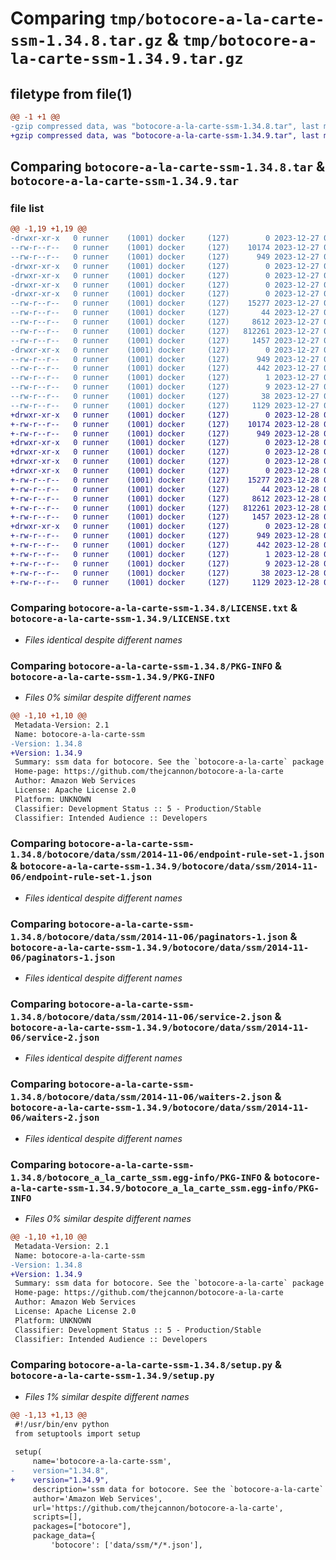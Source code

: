 # Comparing `tmp/botocore-a-la-carte-ssm-1.34.8.tar.gz` & `tmp/botocore-a-la-carte-ssm-1.34.9.tar.gz`

## filetype from file(1)

```diff
@@ -1 +1 @@
-gzip compressed data, was "botocore-a-la-carte-ssm-1.34.8.tar", last modified: Wed Dec 27 01:06:56 2023, max compression
+gzip compressed data, was "botocore-a-la-carte-ssm-1.34.9.tar", last modified: Thu Dec 28 01:06:58 2023, max compression
```

## Comparing `botocore-a-la-carte-ssm-1.34.8.tar` & `botocore-a-la-carte-ssm-1.34.9.tar`

### file list

```diff
@@ -1,19 +1,19 @@
-drwxr-xr-x   0 runner    (1001) docker     (127)        0 2023-12-27 01:06:56.931350 botocore-a-la-carte-ssm-1.34.8/
--rw-r--r--   0 runner    (1001) docker     (127)    10174 2023-12-27 01:06:56.000000 botocore-a-la-carte-ssm-1.34.8/LICENSE.txt
--rw-r--r--   0 runner    (1001) docker     (127)      949 2023-12-27 01:06:56.931350 botocore-a-la-carte-ssm-1.34.8/PKG-INFO
-drwxr-xr-x   0 runner    (1001) docker     (127)        0 2023-12-27 01:06:56.927350 botocore-a-la-carte-ssm-1.34.8/botocore/
-drwxr-xr-x   0 runner    (1001) docker     (127)        0 2023-12-27 01:06:56.927350 botocore-a-la-carte-ssm-1.34.8/botocore/data/
-drwxr-xr-x   0 runner    (1001) docker     (127)        0 2023-12-27 01:06:56.927350 botocore-a-la-carte-ssm-1.34.8/botocore/data/ssm/
-drwxr-xr-x   0 runner    (1001) docker     (127)        0 2023-12-27 01:06:56.931350 botocore-a-la-carte-ssm-1.34.8/botocore/data/ssm/2014-11-06/
--rw-r--r--   0 runner    (1001) docker     (127)    15277 2023-12-27 01:06:29.000000 botocore-a-la-carte-ssm-1.34.8/botocore/data/ssm/2014-11-06/endpoint-rule-set-1.json
--rw-r--r--   0 runner    (1001) docker     (127)       44 2023-12-27 01:06:29.000000 botocore-a-la-carte-ssm-1.34.8/botocore/data/ssm/2014-11-06/examples-1.json
--rw-r--r--   0 runner    (1001) docker     (127)     8612 2023-12-27 01:06:29.000000 botocore-a-la-carte-ssm-1.34.8/botocore/data/ssm/2014-11-06/paginators-1.json
--rw-r--r--   0 runner    (1001) docker     (127)   812261 2023-12-27 01:06:29.000000 botocore-a-la-carte-ssm-1.34.8/botocore/data/ssm/2014-11-06/service-2.json
--rw-r--r--   0 runner    (1001) docker     (127)     1457 2023-12-27 01:06:29.000000 botocore-a-la-carte-ssm-1.34.8/botocore/data/ssm/2014-11-06/waiters-2.json
-drwxr-xr-x   0 runner    (1001) docker     (127)        0 2023-12-27 01:06:56.931350 botocore-a-la-carte-ssm-1.34.8/botocore_a_la_carte_ssm.egg-info/
--rw-r--r--   0 runner    (1001) docker     (127)      949 2023-12-27 01:06:56.000000 botocore-a-la-carte-ssm-1.34.8/botocore_a_la_carte_ssm.egg-info/PKG-INFO
--rw-r--r--   0 runner    (1001) docker     (127)      442 2023-12-27 01:06:56.000000 botocore-a-la-carte-ssm-1.34.8/botocore_a_la_carte_ssm.egg-info/SOURCES.txt
--rw-r--r--   0 runner    (1001) docker     (127)        1 2023-12-27 01:06:56.000000 botocore-a-la-carte-ssm-1.34.8/botocore_a_la_carte_ssm.egg-info/dependency_links.txt
--rw-r--r--   0 runner    (1001) docker     (127)        9 2023-12-27 01:06:56.000000 botocore-a-la-carte-ssm-1.34.8/botocore_a_la_carte_ssm.egg-info/top_level.txt
--rw-r--r--   0 runner    (1001) docker     (127)       38 2023-12-27 01:06:56.931350 botocore-a-la-carte-ssm-1.34.8/setup.cfg
--rw-r--r--   0 runner    (1001) docker     (127)     1129 2023-12-27 01:06:56.000000 botocore-a-la-carte-ssm-1.34.8/setup.py
+drwxr-xr-x   0 runner    (1001) docker     (127)        0 2023-12-28 01:06:58.594412 botocore-a-la-carte-ssm-1.34.9/
+-rw-r--r--   0 runner    (1001) docker     (127)    10174 2023-12-28 01:06:58.000000 botocore-a-la-carte-ssm-1.34.9/LICENSE.txt
+-rw-r--r--   0 runner    (1001) docker     (127)      949 2023-12-28 01:06:58.594412 botocore-a-la-carte-ssm-1.34.9/PKG-INFO
+drwxr-xr-x   0 runner    (1001) docker     (127)        0 2023-12-28 01:06:58.594412 botocore-a-la-carte-ssm-1.34.9/botocore/
+drwxr-xr-x   0 runner    (1001) docker     (127)        0 2023-12-28 01:06:58.594412 botocore-a-la-carte-ssm-1.34.9/botocore/data/
+drwxr-xr-x   0 runner    (1001) docker     (127)        0 2023-12-28 01:06:58.594412 botocore-a-la-carte-ssm-1.34.9/botocore/data/ssm/
+drwxr-xr-x   0 runner    (1001) docker     (127)        0 2023-12-28 01:06:58.594412 botocore-a-la-carte-ssm-1.34.9/botocore/data/ssm/2014-11-06/
+-rw-r--r--   0 runner    (1001) docker     (127)    15277 2023-12-28 01:06:26.000000 botocore-a-la-carte-ssm-1.34.9/botocore/data/ssm/2014-11-06/endpoint-rule-set-1.json
+-rw-r--r--   0 runner    (1001) docker     (127)       44 2023-12-28 01:06:26.000000 botocore-a-la-carte-ssm-1.34.9/botocore/data/ssm/2014-11-06/examples-1.json
+-rw-r--r--   0 runner    (1001) docker     (127)     8612 2023-12-28 01:06:26.000000 botocore-a-la-carte-ssm-1.34.9/botocore/data/ssm/2014-11-06/paginators-1.json
+-rw-r--r--   0 runner    (1001) docker     (127)   812261 2023-12-28 01:06:26.000000 botocore-a-la-carte-ssm-1.34.9/botocore/data/ssm/2014-11-06/service-2.json
+-rw-r--r--   0 runner    (1001) docker     (127)     1457 2023-12-28 01:06:26.000000 botocore-a-la-carte-ssm-1.34.9/botocore/data/ssm/2014-11-06/waiters-2.json
+drwxr-xr-x   0 runner    (1001) docker     (127)        0 2023-12-28 01:06:58.594412 botocore-a-la-carte-ssm-1.34.9/botocore_a_la_carte_ssm.egg-info/
+-rw-r--r--   0 runner    (1001) docker     (127)      949 2023-12-28 01:06:58.000000 botocore-a-la-carte-ssm-1.34.9/botocore_a_la_carte_ssm.egg-info/PKG-INFO
+-rw-r--r--   0 runner    (1001) docker     (127)      442 2023-12-28 01:06:58.000000 botocore-a-la-carte-ssm-1.34.9/botocore_a_la_carte_ssm.egg-info/SOURCES.txt
+-rw-r--r--   0 runner    (1001) docker     (127)        1 2023-12-28 01:06:58.000000 botocore-a-la-carte-ssm-1.34.9/botocore_a_la_carte_ssm.egg-info/dependency_links.txt
+-rw-r--r--   0 runner    (1001) docker     (127)        9 2023-12-28 01:06:58.000000 botocore-a-la-carte-ssm-1.34.9/botocore_a_la_carte_ssm.egg-info/top_level.txt
+-rw-r--r--   0 runner    (1001) docker     (127)       38 2023-12-28 01:06:58.594412 botocore-a-la-carte-ssm-1.34.9/setup.cfg
+-rw-r--r--   0 runner    (1001) docker     (127)     1129 2023-12-28 01:06:58.000000 botocore-a-la-carte-ssm-1.34.9/setup.py
```

### Comparing `botocore-a-la-carte-ssm-1.34.8/LICENSE.txt` & `botocore-a-la-carte-ssm-1.34.9/LICENSE.txt`

 * *Files identical despite different names*

### Comparing `botocore-a-la-carte-ssm-1.34.8/PKG-INFO` & `botocore-a-la-carte-ssm-1.34.9/PKG-INFO`

 * *Files 0% similar despite different names*

```diff
@@ -1,10 +1,10 @@
 Metadata-Version: 2.1
 Name: botocore-a-la-carte-ssm
-Version: 1.34.8
+Version: 1.34.9
 Summary: ssm data for botocore. See the `botocore-a-la-carte` package for more info.
 Home-page: https://github.com/thejcannon/botocore-a-la-carte
 Author: Amazon Web Services
 License: Apache License 2.0
 Platform: UNKNOWN
 Classifier: Development Status :: 5 - Production/Stable
 Classifier: Intended Audience :: Developers
```

### Comparing `botocore-a-la-carte-ssm-1.34.8/botocore/data/ssm/2014-11-06/endpoint-rule-set-1.json` & `botocore-a-la-carte-ssm-1.34.9/botocore/data/ssm/2014-11-06/endpoint-rule-set-1.json`

 * *Files identical despite different names*

### Comparing `botocore-a-la-carte-ssm-1.34.8/botocore/data/ssm/2014-11-06/paginators-1.json` & `botocore-a-la-carte-ssm-1.34.9/botocore/data/ssm/2014-11-06/paginators-1.json`

 * *Files identical despite different names*

### Comparing `botocore-a-la-carte-ssm-1.34.8/botocore/data/ssm/2014-11-06/service-2.json` & `botocore-a-la-carte-ssm-1.34.9/botocore/data/ssm/2014-11-06/service-2.json`

 * *Files identical despite different names*

### Comparing `botocore-a-la-carte-ssm-1.34.8/botocore/data/ssm/2014-11-06/waiters-2.json` & `botocore-a-la-carte-ssm-1.34.9/botocore/data/ssm/2014-11-06/waiters-2.json`

 * *Files identical despite different names*

### Comparing `botocore-a-la-carte-ssm-1.34.8/botocore_a_la_carte_ssm.egg-info/PKG-INFO` & `botocore-a-la-carte-ssm-1.34.9/botocore_a_la_carte_ssm.egg-info/PKG-INFO`

 * *Files 0% similar despite different names*

```diff
@@ -1,10 +1,10 @@
 Metadata-Version: 2.1
 Name: botocore-a-la-carte-ssm
-Version: 1.34.8
+Version: 1.34.9
 Summary: ssm data for botocore. See the `botocore-a-la-carte` package for more info.
 Home-page: https://github.com/thejcannon/botocore-a-la-carte
 Author: Amazon Web Services
 License: Apache License 2.0
 Platform: UNKNOWN
 Classifier: Development Status :: 5 - Production/Stable
 Classifier: Intended Audience :: Developers
```

### Comparing `botocore-a-la-carte-ssm-1.34.8/setup.py` & `botocore-a-la-carte-ssm-1.34.9/setup.py`

 * *Files 1% similar despite different names*

```diff
@@ -1,13 +1,13 @@
 #!/usr/bin/env python
 from setuptools import setup
 
 setup(
     name='botocore-a-la-carte-ssm',
-    version="1.34.8",
+    version="1.34.9",
     description='ssm data for botocore. See the `botocore-a-la-carte` package for more info.',
     author='Amazon Web Services',
     url='https://github.com/thejcannon/botocore-a-la-carte',
     scripts=[],
     packages=["botocore"],
     package_data={
         'botocore': ['data/ssm/*/*.json'],
```

